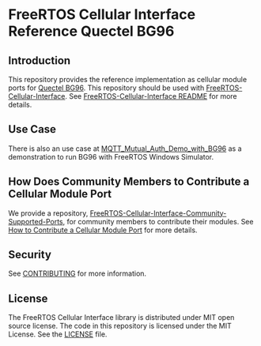 # FreeRTOS Cellular Interface Reference Quectel BG96

## Introduction

This repository provides the reference implementation as cellular module ports for [Quectel BG96](https://www.quectel.com/product/lte-bg96-cat-m1-nb1-egprs/). This repository should be used with [FreeRTOS-Cellular-Interface](https://github.com/FreeRTOS/FreeRTOS-Cellular-Interface). See [FreeRTOS-Cellular-Interface README](https://github.com/FreeRTOS/FreeRTOS-Cellular-Interface/blob/main/README.md) for more details.

## Use Case

There is also an use case at [MQTT_Mutual_Auth_Demo_with_BG96](https://github.com/FreeRTOS/FreeRTOS/tree/main/FreeRTOS-Plus/Demo/FreeRTOS_Cellular_Interface_Windows_Simulator/MQTT_Mutual_Auth_Demo_with_BG96) as a demonstration to run BG96 with FreeRTOS Windows Simulator.

## How Does Community Members to Contribute a Cellular Module Port

We provide a repository, [FreeRTOS-Cellular-Interface-Community-Supported-Ports](https://github.com/FreeRTOS/FreeRTOS-Cellular-Interface-Community-Supported-Ports), for community members to contribute their modules. See [How to Contribute a Cellular Module Port](https://github.com/FreeRTOS/FreeRTOS-Cellular-Interface-Community-Supported-Ports#how-to-contribute-a-cellular-module-port) for more details.

## Security

See [CONTRIBUTING](CONTRIBUTING.md#security-issue-notifications) for more information.

## License

The FreeRTOS Cellular Interface library is distributed under MIT open source license. The code in this repository is licensed under the MIT License. See the [LICENSE](LICENSE) file.
